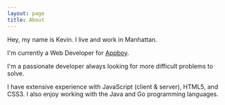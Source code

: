 ```yaml
---
layout: page
title: About
---
```


Hey, my name is Kevin. I live and work in Manhattan.

I'm currently a Web Developer for [Appboy](https://www.crunchbase.com/organization/appboy).

I'm a passionate developer always looking for more difficult problems to solve.

I have extensive experience with JavaScript (client & server), HTML5, and CSS3. I also enjoy working with the Java and Go programming languages.
